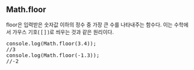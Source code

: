 ## Math.floor
floor은 입력받은 숫자값 이하의 정수 중 가장 큰 수를 나타내주는 함수다. 이는 수학에서 가우스 기호( [ ] )로 씌우는 것과 같은 원리이다.
<pre>
console.log(Math.floor(3.4));
//3
console.log(Math.floor(-1.3));
//-2</pre>